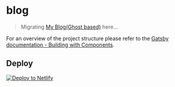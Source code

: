 # blog

> Migrating [My Blog(Ghost based)](https://blog.lovemily.me) here...

For an overview of the project structure please refer to the [Gatsby documentation - Building with Components](https://www.gatsbyjs.org/docs/building-with-components/).


## Deploy

[![Deploy to Netlify](https://www.netlify.com/img/deploy/button.svg)](https://app.netlify.com/start/deploy?repository=https://github.com/gatsbyjs/gatsby-starter-default)
